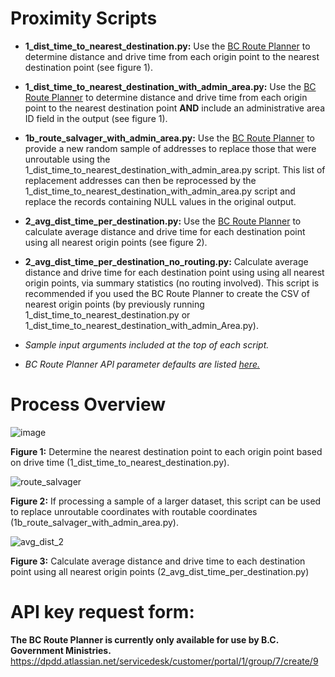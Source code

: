 # Proximity Scripts
- **1_dist_time_to_nearest_destination.py:** Use the [BC Route Planner](https://www2.gov.bc.ca/gov/content?id=9D99E684CCD042CD88FADC51E079B4B5) to determine distance and drive time from each origin point to the nearest destination point (see figure 1).

- **1_dist_time_to_nearest_destination_with_admin_area.py:** Use the [BC Route Planner](https://www2.gov.bc.ca/gov/content?id=9D99E684CCD042CD88FADC51E079B4B5) to determine distance and drive time from each origin point to the nearest destination point **AND** include an administrative area ID field in the output (see figure 1).
  
- **1b_route_salvager_with_admin_area.py:** Use the [BC Route Planner](https://www2.gov.bc.ca/gov/content?id=9D99E684CCD042CD88FADC51E079B4B5) to provide a new random sample of addresses to replace those that were unroutable using the 1_dist_time_to_nearest_destination_with_admin_area.py script. This list of replacement addresses can then be reprocessed by the 1_dist_time_to_nearest_destination_with_admin_area.py script and replace the records containing NULL values in the original output.
  
- **2_avg_dist_time_per_destination.py:** Use the [BC Route Planner](https://www2.gov.bc.ca/gov/content?id=9D99E684CCD042CD88FADC51E079B4B5) to calculate average distance and drive time for each destination point using all nearest origin points (see figure 2).

- **2_avg_dist_time_per_destination_no_routing.py:** Calculate average distance and drive time for each destination point using using all nearest origin points, via summary statistics (no routing involved). This script is recommended if you used the BC Route Planner to create the CSV of nearest origin points (by previously running 1_dist_time_to_nearest_destination.py or 1_dist_time_to_nearest_destination_with_admin_Area.py).
- *Sample input arguments included at the top of each script.*
- *BC Route Planner API parameter defaults are listed [here.](https://github.com/BK01/proximity-by-road/blob/main/parameter_default_values.md)*

# Process Overview
![image](https://github.com/user-attachments/assets/2e186f26-ca62-4a07-9c91-adabd3153df6)

**Figure 1:** Determine the nearest destination point to each origin point based on drive time (1_dist_time_to_nearest_destination.py).

![route_salvager](https://github.com/user-attachments/assets/7a90a0c1-b04b-4f05-933f-5f664749a07b)

**Figure 2:** If processing a sample of a larger dataset, this script can be used to replace unroutable coordinates with routable coordinates (1b_route_salvager_with_admin_area.py).

![avg_dist_2](https://github.com/user-attachments/assets/753461cd-cb21-4b9c-ada9-58232ad98432)

**Figure 3:** Calculate average distance and drive time to each destination point using all nearest origin points (2_avg_dist_time_per_destination.py)

# API key request form:
**The BC Route Planner is currently only available for use by B.C. Government Ministries.**
https://dpdd.atlassian.net/servicedesk/customer/portal/1/group/7/create/9
